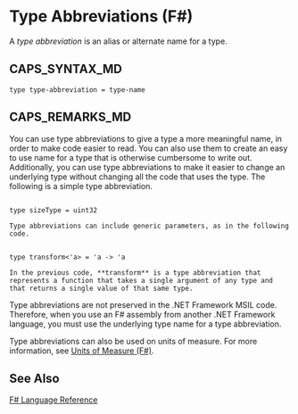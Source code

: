 # Type Abbreviations (F#)

A *type abbreviation* is an alias or alternate name for a type.


## CAPS_SYNTAX_MD

```
type type-abbreviation = type-name
```

## CAPS_REMARKS_MD
You can use type abbreviations to give a type a more meaningful name, in order to make code easier to read. You can also use them to create an easy to use name for a type that is otherwise cumbersome to write out. Additionally, you can use type abbreviations to make it easier to change an underlying type without changing all the code that uses the type. The following is a simple type abbreviation.

```

type sizeType = uint32
```

    Type abbreviations can include generic parameters, as in the following code.

```

type transform<'a> = 'a -> 'a
```

    In the previous code, **transform** is a type abbreviation that represents a function that takes a single argument of any type and that returns a single value of that same type.

Type abbreviations are not preserved in the .NET Framework MSIL code. Therefore, when you use an F# assembly from another .NET Framework language, you must use the underlying type name for a type abbreviation.

Type abbreviations can also be used on units of measure. For more information, see [Units of Measure &#40;F&#35;&#41;](Units+of+Measure+%28F%23%29.md).


## See Also
[F&#35; Language Reference](F%23+Language+Reference.md)

